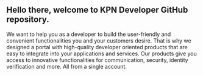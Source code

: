 ## Hello there, welcome to KPN Developer GitHub repository.

We want to help you as a developer to build the user-friendly and convenient functionalities you and your customers desire. 
That is why we designed a portal with high-quality developer oriented products that are easy to integrate into your applications and services. 
Our products give you access to innovative functionalities for communication, security, identity verification and more. 
All from a single account.
<!--

**Here are some ideas to get you started:**

🙋‍♀️ A short introduction - what is your organization all about?
🌈 Contribution guidelines - how can the community get involved?
👩‍💻 Useful resources - where can the community find your docs? Is there anything else the community should know?
🍿 Fun facts - what does your team eat for breakfast?
🧙 Remember, you can do mighty things with the power of [Markdown](https://docs.github.com/github/writing-on-github/getting-started-with-writing-and-formatting-on-github/basic-writing-and-formatting-syntax)
-->
